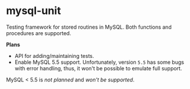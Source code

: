 mysql-unit
==========

Testing framework for stored routines in MySQL. Both functions and procedures are supported.



**Plans**
 
- API for adding/maintaining tests. 
- Enable MySQL 5.5 support. Unfortunately, version `5.5` has some bugs with error handling, thus, it won't be possible to emulate full support.

MySQL < 5.5 is _not planned_ and _won't be supported_.